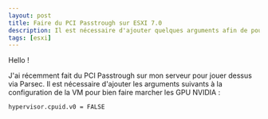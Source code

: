 ```yaml
---
layout: post
title: Faire du PCI Passtrough sur ESXI 7.0
description: Il est nécessaire d'ajouter quelques arguments afin de pouvoir faire marcher le PCI Passtrough sur ESXi.
tags: [esxi]
---
```


Hello !

J'ai récemment fait du PCI Passtrough sur mon serveur pour jouer dessus via Parsec.
Il est nécessaire d'ajouter les arguments suivants à la configuration de la VM pour bien faire marcher les GPU NVIDIA :

```
hypervisor.cpuid.v0 = FALSE
```


